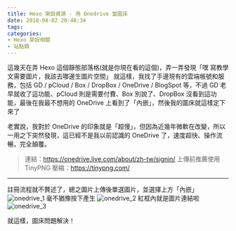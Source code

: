 ```yaml
---
title: Hexo 架設資源 - 用 Onedrive 當圖床
date: 2018-08-02 20:48:34
tags:
categories:
- Hexo 架設相關
- 站點類
---
```

這幾天在弄 Hexo 這個靜態部落格(就是你現在看的這個)，弄一弄發現「嘿 寫教學文需要圖片，我該去哪邊生圖片空間」
就這樣，我找了手邊現有的雲端帳號和服務，包括 GD / pCloud / Box / DropBox / OneDrive / BlogSpot 等，不過 GD 老早就收了這功能、pCloud 則是需要付費、Box 別說了、DropBox 沒看到這功能，最後在我最不想用的 OneDrive 上看到了「內嵌」，然後我的圖床就這樣定下來了
<!--more-->
老實說，我對於 OneDrive 的印象就是「超慢」，但因為近幾年微軟在改變，所以一用之下突然發現，這已經不是我以前認識的 OneDrive 了，速度超快、操作流暢，完全顛覆。

> 連結：https://onedrive.live.com/about/zh-tw/signin/
> 上傳前推薦使用 TinyPNG 壓縮：https://tinypng.com/

***

註冊流程就不贅述了，總之圖片上傳後單選圖片，並選擇上方「內嵌」
![onedrive_1](https://b80zhg.bn.files.1drv.com/y4my_uvHkPiKqubSed8_xiDW11y_L1TPkHHH4TvQdVtuJs-J5CLlbngZXRepl64vzvzA7LNMiytwCmRl0d0v_RG531h3dZtw9fBJ9Ioy15Ss5v4XanA6SQ_KTQV8kHlbkFLmFBcMGHnB8rzj9B64a46lwrFdmAVeyx6B3X1bNPdDaBwkx2bqeSt3IwuASee_Jz__N18AO-xFZ34bC4XZJhZzA?width=641&height=332&cropmode=none)
毫不猶豫按下產生
![onedrive_2](https://b82yqq.bn.files.1drv.com/y4ml4CZPFfTzhzDOIn_YFfp_-f_Po_WE3ve4Fm372tdQuKFi8Kvb9qkG9c7aI1I8r-z-xv1u0RCy04_tsebGC3A-hPTP812xTvj_BzkPpq1mUA83HLESALKZmQZmwN7cHHqt7OdG4eXLxqu35e5B0_FWc1G5V33junOSCc5luyTFWNzpH7XblCH46J0SZSHN02IthKLowMSvLFoeS3Bt6G4XA?width=311&height=491&cropmode=none)
紅框內就是圖片連結啦
![onedrive_3](https://b839na.bn.files.1drv.com/y4mkjlYhp-YIdsmPqYwcV2xeCjX61FXRElrlb5-8sDep0KDydaRxIp1PObzJIPkcbKGiS58D6qQUesQyTvY84fFELOH__n5PB9ZZNDCOzmBaTJ4oj49ied7-drPisjIMnD5f28_HkWlE3hAUyvqGytK1MAOtooy5QpK13F-HaHXGMktfjmXIKry1dQlhYRcRmU6JJRiPrE4gCVdqyQ35tWgIw?width=315&height=731&cropmode=none)

就這樣，圖床問題解決！
